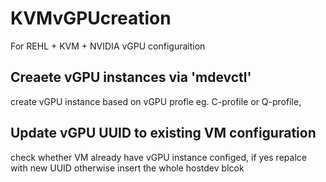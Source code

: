 # KVMvGPUcreation

For REHL + KVM + NVIDIA vGPU configuraition
## Creaete vGPU instances via 'mdevctl' 
create vGPU instance based on vGPU profle eg. C-profile or Q-profile,

## Update vGPU UUID to existing VM configuration
check whether VM already have vGPU instance configed, if yes repalce with new UUID
otherwise insert the whole hostdev blcok

